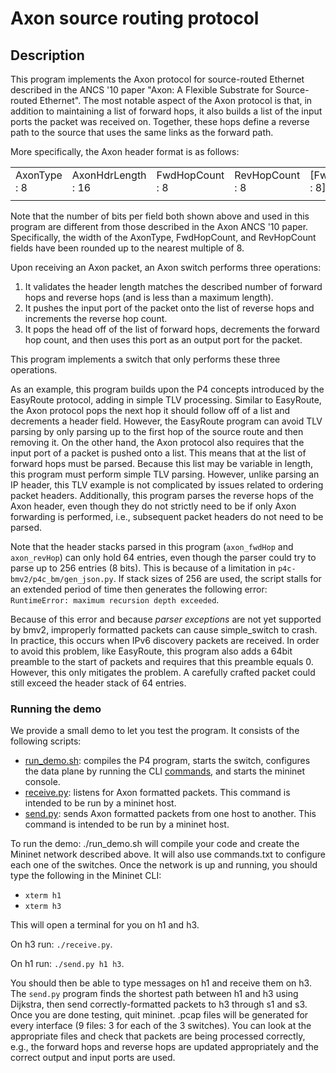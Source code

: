 # Axon source routing protocol

## Description

This program implements the Axon protocol for source-routed Ethernet
described in the ANCS '10 paper "Axon: A Flexible Substrate for
Source-routed Ethernet".  The most notable aspect of the Axon protocol
is that, in addition to maintaining a list of forward hops, it also
builds a list of the input ports the packet was received on.  Together,
these hops define a reverse path to the source that uses the same links
as the forward path.

More specifically, the Axon header format is as follows:

|   |   |   |   |   |   |
|---|---|---|---|---|---|
| AxonType : 8 | AxonHdrLength : 16 | FwdHopCount : 8 | RevHopCount : 8 | [FwdHops : 8] | [RevHops : 8] |
|   |   |   |   |   |   |

Note that the number of bits per field both shown above and used in this
program are different from those described in the Axon ANCS '10 paper.
Specifically, the width of the AxonType, FwdHopCount, and RevHopCount
fields have been rounded up to the nearest multiple of 8.

Upon receiving an Axon packet, an Axon switch performs three operations:

1. It validates the header length matches the described number of
   forward hops and reverse hops (and is less than a maximum length).
2. It pushes the input port of the packet onto the list of reverse hops
   and increments the reverse hop count.
3. It pops the head off of the list of forward hops, decrements the
   forward hop count, and then uses this port as an output port for the
   packet.

This program implements a switch that only performs these three operations.

As an example, this program builds upon the P4 concepts introduced by
the EasyRoute protocol, adding in simple TLV processing.  Similar to
EasyRoute, the Axon protocol pops the next hop it should follow off of a
list and decrements a header field.  However, the EasyRoute program can
avoid TLV parsing by only parsing up to the first hop of the source
route and then removing it.   On the other hand, the Axon protocol also
requires that the input port of a packet is pushed onto a list.  This
means that at the list of forward hops must be parsed. Because this list
may be variable in length, this program must perform simple TLV parsing.
However, unlike parsing an IP header, this TLV example is not
complicated by issues related to ordering packet headers.  Additionally,
this program parses the reverse hops of the Axon header, even though
they do not strictly need to be if only Axon forwarding is performed,
i.e., subsequent packet headers do not need to be parsed.

Note that the header stacks parsed in this program (`axon_fwdHop` and
`axon_revHop`) can only hold 64 entries, even though the parser could
try to parse up to 256 entries (8 bits).  This is because of a
limitation in `p4c-bmv2/p4c_bm/gen_json.py`.  If stack sizes of 256 are
used, the script stalls for an extended period of time then generates
the following error: `RuntimeError: maximum recursion depth exceeded`.

Because of this error and because *parser exceptions* are not yet
supported by bmv2, improperly formatted packets can cause simple\_switch
to crash.  In practice, this occurs when IPv6 discovery packets are
received.  In order to avoid this problem, like EasyRoute, this program
also adds a 64bit preamble to the start of packets and requires that
this preamble equals 0.  However, this only mitigates the problem.  A
carefully crafted packet could still exceed the header stack of 64
entries.

### Running the demo

We provide a small demo to let you test the program. It consists of the
following scripts:
- [run_demo.sh](run_demo.sh): compiles the P4 program, starts the switch,
  configures the data plane by running the CLI [commands](commands.txt), and starts the mininet console.
- [receive.py](receive.py): listens for Axon formatted packets.  This
  command is intended to be run by a mininet host.
- [send.py](send.py): sends Axon formatted packets from one host to
  another.  This command is intended to be run by a mininet host.

To run the demo:
./run_demo.sh will compile your code and create the Mininet network described
above. It will also use commands.txt to configure each one of the switches.
Once the network is up and running, you should type the following in the Mininet
CLI:

- `xterm h1`
- `xterm h3`

This will open a terminal for you on h1 and h3.

On h3 run: `./receive.py`.

On h1 run: `./send.py h1 h3`.

You should then be able to type messages on h1 and receive them on h3. The
`send.py` program finds the shortest path between h1 and h3 using Dijkstra, then
send correctly-formatted packets to h3 through s1 and s3.  Once you are
done testing, quit mininet.  .pcap files will be generated for every
interface (9 files: 3 for each of the 3 switches). You can look at the
appropriate files and check that packets are being processed correctly,
e.g., the forward hops and reverse hops are updated appropriately and
the correct output and input ports are used.
